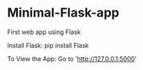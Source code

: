 # Minimal-Flask-app
First web app using Flask 

Install Flask: pip install Flask

To View the App: Go to 'http://127.0.0.1:5000'
